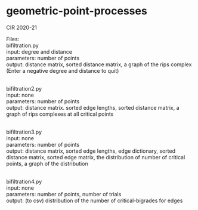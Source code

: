 # geometric-point-processes
CIR 2020-21

Files:\
bifiltration.py\
input: degree and distance\
parameters: number of points\
output: distance matrix, sorted distance matrix, a graph of the rips complex\
(Enter a negative degree and distance to quit)

\
bifiltration2.py\
input: none\
parameters: number of points\
output: distance matrix. sorted edge lengths, sorted distance matrix, a graph of rips complexes at all critical points

\
bifiltration3.py\
input: none\
parameters: number of points\
output: distance matrix, sorted edge lengths, edge dictionary, sorted distance matrix, sorted edge matrix, the distribution of number of critical points, a graph of the distribution

\
bifiltration4.py\
input: none\
parameters: number of points, number of trials\
output: (to csv) distribution of the number of critical-bigrades for edges